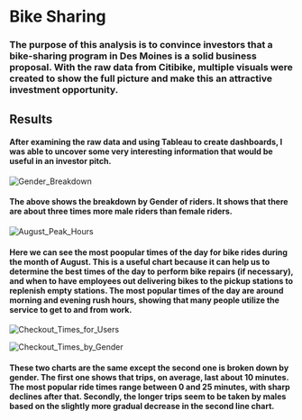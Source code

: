 # Bike Sharing

### The purpose of this analysis is to convince investors that a bike-sharing program in Des Moines is a solid business proposal. With the raw data from Citibike, multiple visuals were created to show the full picture and make this an attractive investment opportunity. 

## Results

#### After examining the raw data and using Tableau to create dashboards, I was able to uncover some very interesting information that would be useful in an investor pitch.

![Gender_Breakdown](https://user-images.githubusercontent.com/81929616/126905280-4f11769c-8694-4757-ac3e-d1c84dc7dce0.PNG)

#### The above shows the breakdown by Gender of riders. It shows that there are about three times more male riders than female riders. 

![August_Peak_Hours](https://user-images.githubusercontent.com/81929616/126905318-6d2fa26b-dbe0-4d08-9e08-fac3d9ea1d4e.PNG)

#### Here we can see the most poopular times of the day for bike rides during the month of August. This is a useful chart because it can help us to determine the best times of the day to perform bike repairs (if necessary), and when to have employees out delivering bikes to the pickup stations to replenish empty stations. The most popular times of the day are around morning and evening rush hours, showing that many people utilize the service to get to and from work. 

![Checkout_Times_for_Users](https://user-images.githubusercontent.com/81929616/126905483-b90b2b94-b9b2-4f3e-b705-55ea9ad8086f.PNG)

![Checkout_Times_by_Gender](https://user-images.githubusercontent.com/81929616/126905487-ed6522af-ff8f-494f-a7db-0fa179ee7599.PNG)

#### These two charts are the same except the second one is broken down by gender. The first one shows that trips, on average, last about 10 minutes. The most popular ride times range between 0 and 25 minutes, with sharp declines after that. Secondly, the longer trips seem to be taken by males based on the slightly more gradual decrease in the second line chart.

